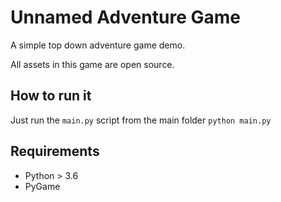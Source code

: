 # Unnamed Adventure Game

A simple top down adventure game demo.

All assets in this game are open source.

## How to run it

Just run the `main.py` script from the main folder
    `python main.py`

## Requirements

- Python > 3.6
- PyGame